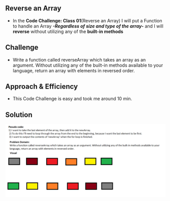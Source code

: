 ## Reverse an Array
- In the **Code Challenge: Class 01**(Reverse an Array) I will put a Function to handle an Array ***-Regardless of size and type of the array-***
and I will **reverse** without utilizing any of the **built-in methods**
## Challenge
- Write a function called reverseArray which takes an array as an argument. Without utilizing any of the built-in methods available to your language, return an array with elements in reversed order.
## Approach & Efficiency
- This Code Challenge is easy and took me around 10 min.
## Solution
![array-reverse](../../assets/array-reverse.PNG)